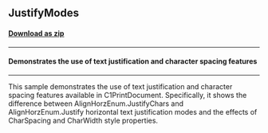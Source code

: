 ## JustifyModes
#### [Download as zip](https://grapecity.github.io/DownGit/#/home?url=https://github.com/GrapeCity/ComponentOne-WinForms-Samples/tree/master/NetFramework\Reports\C1Preview\CS\JustifyModes)
____
#### Demonstrates the use of text justification and character spacing features
____
This sample demonstrates the use of text justification and character spacing features available in C1PrintDocument. Specifically, it shows the difference between AlignHorzEnum.JustifyChars and AlignHorzEnum.Justify horizontal text justification modes and the effects of CharSpacing and CharWidth style properties. 